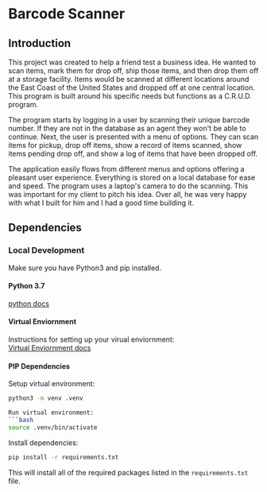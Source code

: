 # Barcode Scanner

## Introduction

This project was created to help a friend test a business idea. He wanted to scan items, mark them for drop off, ship those items, and then drop them off at a storage facility. Items would be scanned at different locations around the East Coast of the United States and dropped off at one central location. This program is built around his specific needs but functions as a C.R.U.D. program. 

The program starts by logging in a user by scanning their unique barcode number. If they are not in the database as an agent they won't be able to continue. Next, the user is presented with a menu of options. They can scan items for pickup, drop off items, show a record of items scanned, show items pending drop off, and show a log of items that have been dropped off.

The application easily flows from different menus and options offering a pleasant user experience. Everything is stored on a local database for ease and speed. The program uses a laptop's camera to do the scanning. This was important for my client to pitch his idea. Over all, he was very happy with what I built for him and I had a good time building it.

## Dependencies
### Local Development

Make sure you have Python3 and pip installed.

#### Python 3.7

[python docs](https://docs.python.org/3/using/unix.html#getting-and-installing-the-latest-version-of-python)

#### Virtual Enviornment

Instructions for setting up your virual enviornment:\
[Virtual Enviornment docs](https://packaging.python.org/guides/installing-using-pip-and-virtual-environments/)

#### PIP Dependencies

Setup virtual environment: 
```bash
python3 -m venv .venv

Run virtual environment:
```bash
source .venv/bin/activate
```

Install dependencies:
```bash
pip install -r requirements.txt
```

This will install all of the required packages listed in the `requirements.txt` file.
